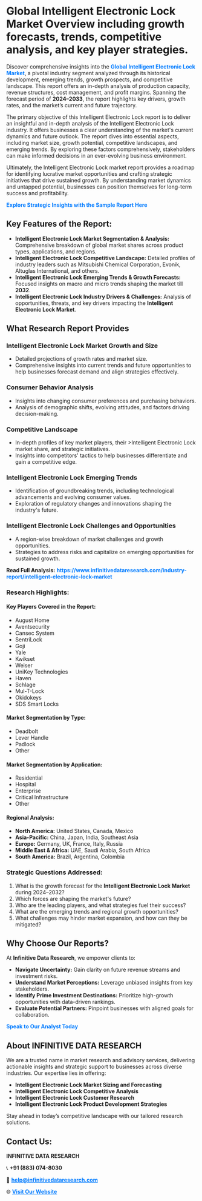 <h1>Global Intelligent Electronic Lock Market Overview including growth forecasts, trends, competitive analysis, and key player strategies.</h1>
<p>
Discover comprehensive insights into the 
<a href="https://www.infinitivedataresearch.com/industry-report/intelligent-electronic-lock-market" rel="dofollow" style="color: #007BFF; text-decoration: none;"><strong>Global Intelligent Electronic Lock Market</strong></a>, a pivotal industry segment analyzed through its historical development, emerging trends, growth prospects, and competitive landscape. This report offers an in-depth analysis of production capacity, revenue structures, cost management, and profit margins. Spanning the forecast period of <strong>2024–2033</strong>, the report highlights key drivers, growth rates, and the market’s current and future trajectory.
</p>
<p>
The primary objective of this Intelligent Electronic Lock report is to deliver an insightful and in-depth analysis of the Intelligent Electronic Lock industry. It offers businesses a clear understanding of the market's current dynamics and future outlook. The report dives into essential aspects, including market size, growth potential, competitive landscapes, and emerging trends. By exploring these factors comprehensively, stakeholders can make informed decisions in an ever-evolving business environment.
</p>
<p>
Ultimately, the Intelligent Electronic Lock market report provides a roadmap for identifying lucrative market opportunities and crafting strategic initiatives that drive sustained growth. By understanding market dynamics and untapped potential, businesses can position themselves for long-term success and profitability.
</p>
<p>
<a href="https://www.infinitivedataresearch.com/request-sample/reportId=106410" style="color: #007BFF; text-decoration: none;"><strong>Explore Strategic Insights with the Sample Report Here</strong></a>
</p>

<h2>Key Features of the Report:</h2>
<ul>
<li><strong>Intelligent Electronic Lock Market Segmentation & Analysis:</strong> Comprehensive breakdown of global market shares across product types, applications, and regions.</li>
<li><strong>Intelligent Electronic Lock Competitive Landscape:</strong> Detailed profiles of industry leaders such as Mitsubishi Chemical Corporation, Evonik, Altuglas International, and others.</li>
<li><strong>Intelligent Electronic Lock Emerging Trends & Growth Forecasts:</strong> Focused insights on macro and micro trends shaping the market till <strong>2032</strong>.</li>
<li><strong>Intelligent Electronic Lock Industry Drivers & Challenges:</strong> Analysis of opportunities, threats, and key drivers impacting the <strong>Intelligent Electronic Lock Market</strong>.</li>
</ul>

<h2>What Research Report Provides</h2>
<h3>Intelligent Electronic Lock Market Growth and Size</h3>
<ul>
<li>Detailed projections of growth rates and market size.</li>
<li>Comprehensive insights into current trends and future opportunities to help businesses forecast demand and align strategies effectively.</li>
</ul>

<h3>Consumer Behavior Analysis</h3>
<ul>
<li>Insights into changing consumer preferences and purchasing behaviors.</li>
<li>Analysis of demographic shifts, evolving attitudes, and factors driving decision-making.</li>
</ul>

<h3>Competitive Landscape</h3>
<ul>
<li>In-depth profiles of key market players, their >Intelligent Electronic Lock market share, and strategic initiatives.</li>
<li>Insights into competitors' tactics to help businesses differentiate and gain a competitive edge.</li>
</ul>

<h3>Intelligent Electronic Lock Emerging Trends</h3>
<ul>
<li>Identification of groundbreaking trends, including technological advancements and evolving consumer values.</li>
<li>Exploration of regulatory changes and innovations shaping the industry's future.</li>
</ul>

<h3>Intelligent Electronic Lock Challenges and Opportunities</h3>
<ul>
<li>A region-wise breakdown of market challenges and growth opportunities.</li>
<li>Strategies to address risks and capitalize on emerging opportunities for sustained growth.</li>
</ul>
<p><strong>Read Full Analysis:</strong> <a href="https://www.infinitivedataresearch.com/industry-report/intelligent-electronic-lock-market" rel="dofollow" style="color: #007BFF; text-decoration: none;"><strong>https://www.infinitivedataresearch.com/industry-report/intelligent-electronic-lock-market</strong></a></p>
<h3>Research Highlights:</h3>
<h4>Key Players Covered in the Report:</h4>
<ul><li>August Home</li><li>Aventsecurity</li><li>Cansec System</li><li>SentriLock</li><li>Goji</li><li>Yale</li><li>Kwikset</li><li>Weiser</li><li>UniKey Technologies</li><li>Haven</li><li>Schlage</li><li>Mul-T-Lock</li><li>Okidokeys</li><li>SDS Smart Locks</li></ul>
<h4>Market Segmentation by Type:</h4>
<ul><li>Deadbolt</li><li>Lever Handle</li><li>Padlock</li><li>Other</li></ul>
<h4>Market Segmentation by Application:</h4>
<ul><li>Residential</li><li>Hospital</li><li>Enterprise</li><li>Critical Infrastructure</li><li>Other</li></ul>

<h4>Regional Analysis:</h4>
<ul>
<li><strong>North America:</strong> United States, Canada, Mexico</li>
<li><strong>Asia-Pacific:</strong> China, Japan, India, Southeast Asia</li>
<li><strong>Europe:</strong> Germany, UK, France, Italy, Russia</li>
<li><strong>Middle East & Africa:</strong> UAE, Saudi Arabia, South Africa</li>
<li><strong>South America:</strong> Brazil, Argentina, Colombia</li>
</ul>

<h3>Strategic Questions Addressed:</h3>
<ol>
<li>What is the growth forecast for the <strong>Intelligent Electronic Lock Market</strong> during 2024–2032?</li>
<li>Which forces are shaping the market's future?</li>
<li>Who are the leading players, and what strategies fuel their success?</li>
<li>What are the emerging trends and regional growth opportunities?</li>
<li>What challenges may hinder market expansion, and how can they be mitigated?</li>
</ol>

<h2>Why Choose Our Reports?</h2>
<p>At <strong>Infinitive Data Research</strong>, we empower clients to:</p>
<ul>
<li><strong>Navigate Uncertainty:</strong> Gain clarity on future revenue streams and investment risks.</li>
<li><strong>Understand Market Perceptions:</strong> Leverage unbiased insights from key stakeholders.</li>
<li><strong>Identify Prime Investment Destinations:</strong> Prioritize high-growth opportunities with data-driven rankings.</li>
<li><strong>Evaluate Potential Partners:</strong> Pinpoint businesses with aligned goals for collaboration.</li>
</ul>
<p><a href="https://www.infinitivedataresearch.com/industry-report/intelligent-electronic-lock-market" rel="dofollow" style="color: #007BFF; text-decoration: none;"><strong>Speak to Our Analyst Today</strong></a></p>

<h2>About INFINITIVE DATA RESEARCH</h2>
<p>We are a trusted name in market research and advisory services, delivering actionable insights and strategic support to businesses across diverse industries. Our expertise lies in offering:</p>
<ul>
<li><strong>Intelligent Electronic Lock Market Sizing and Forecasting</strong></li>
<li><strong>Intelligent Electronic Lock Competitive Analysis</strong></li>
<li><strong>Intelligent Electronic Lock Customer Research</strong></li>
<li><strong>Intelligent Electronic Lock Product Development Strategies</strong></li>
</ul>
<p>Stay ahead in today’s competitive landscape with our tailored research solutions.</p>

<h2>Contact Us:</h2>
<p><strong>INFINITIVE DATA RESEARCH</strong></p>
<p>📞 <strong>+91 (883) 074-8030</strong></p>
<p>📧 <strong><a href="mailto:help@infinitivedataresearch.com" style="color: #007BFF;">help@infinitivedataresearch.com</a></strong></p>
<p>🌐 <strong><a href="https://www.infinitivedataresearch.com" rel="dofollow" style="color: #007BFF;">Visit Our Website</a></strong></p>